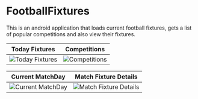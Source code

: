 # FootballFixtures
This is an android application that loads current football fixtures, gets a list of popular competitions and also view their fixtures.


Today Fixtures             |  Competitions
:-------------------------:|:-------------------------:
![Today Fixtures](https://user-images.githubusercontent.com/40584796/170479094-1d714e4d-ce64-43ad-acfb-fdecd1bddb32.jpg)|![Competitions](https://user-images.githubusercontent.com/40584796/170479269-23de6e72-bb31-46fe-a29a-cb8585676111.jpg)

Current MatchDay           | Match Fixture Details
:-------------------------:|:-------------------------:
![Current MatchDay](https://user-images.githubusercontent.com/40584796/170479413-50991c3a-d846-46fc-be66-0ab3c409186e.jpg)|![Match Fixture Details](https://user-images.githubusercontent.com/40584796/170479532-3be7e422-9401-4bde-9ca3-a48ce6cb4051.jpg)





